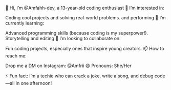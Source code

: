 👋 Hi, I’m @Amfahh-dev, a 13-year-old coding enthusiast
👀 I’m interested in:

Coding cool projects and solving real-world problems.
 and performing 
🌱 I’m currently learning:

Advanced programming skills (because coding is my superpower!).
Storytelling and editing 
💞️ I’m looking to collaborate on:

Fun coding projects, especially ones that inspire young creators.
📫 How to reach me:

Drop me a DM on Instagram: @Amfrii
😄 Pronouns: She/Her

⚡ Fun fact: I’m a techie who can crack a joke, write a song, and debug code—all in one afternoon!

